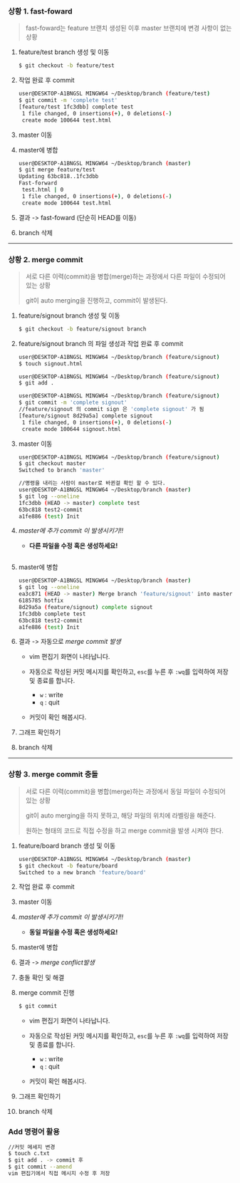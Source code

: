 ### 상황 1. fast-foward

> fast-foward는 feature 브랜치 생성된 이후 master 브랜치에 변경 사항이 없는 상황

1. feature/test branch 생성 및 이동

   ```bash
   $ git checkout -b feature/test
   ```

   

2. 작업 완료 후 commit

   ```bash
   user@DESKTOP-A1BNGSL MINGW64 ~/Desktop/branch (feature/test)
   $ git commit -m 'complete test'
   [feature/test 1fc3dbb] complete test
    1 file changed, 0 insertions(+), 0 deletions(-)
    create mode 100644 test.html
   ```
   
   


3. master 이동

   


4. master에 병합

   ```bash
   user@DESKTOP-A1BNGSL MINGW64 ~/Desktop/branch (master)
   $ git merge feature/test
   Updating 63bc818..1fc3dbb
   Fast-forward
    test.html | 0
    1 file changed, 0 insertions(+), 0 deletions(-)
    create mode 100644 test.html
   
   ```
   
   


5. 결과 -> fast-foward (단순히 HEAD를 이동)

   

6. branch 삭제

   

---

### 상황 2. merge commit

> 서로 다른 이력(commit)을 병합(merge)하는 과정에서 다른 파일이 수정되어 있는 상황
>
> git이 auto merging을 진행하고, commit이 발생된다.

1. feature/signout branch 생성 및 이동

   ```bash
   $ git checkout -b feature/signout branch
   ```

   

2. feature/signout branch 의 파일 생성과 작업 완료 후 commit

   ```bash
   user@DESKTOP-A1BNGSL MINGW64 ~/Desktop/branch (feature/signout)
   $ touch signout.html
   
   user@DESKTOP-A1BNGSL MINGW64 ~/Desktop/branch (feature/signout)
   $ git add .
   
   user@DESKTOP-A1BNGSL MINGW64 ~/Desktop/branch (feature/signout)
   $ git commit -m 'complete signout'
   //feature/signout 의 commit sign 은 'complete signout' 가 됨
   [feature/signout 8d29a5a] complete signout
    1 file changed, 0 insertions(+), 0 deletions(-)
    create mode 100644 signout.html
   
   ```

   

   

3. master 이동

   ```bash
   user@DESKTOP-A1BNGSL MINGW64 ~/Desktop/branch (feature/signout)
   $ git checkout master
   Switched to branch 'master'
   
   //명령을 내리는 사람이 master로 바뀐걸 확인 할 수 있다.
   user@DESKTOP-A1BNGSL MINGW64 ~/Desktop/branch (master)
   $ git log --oneline
   1fc3dbb (HEAD -> master) complete test
   63bc818 test2-commit
   a1fe886 (test) Init
   
   ```

   

4. *master에 추가 commit 이 발생시키기!!*

   * **다른 파일을 수정 혹은 생성하세요!**

   ```bash
   
   ```

   

5. master에 병합

   ```bash
   user@DESKTOP-A1BNGSL MINGW64 ~/Desktop/branch (master)
   $ git log --oneline
   ea3c871 (HEAD -> master) Merge branch 'feature/signout' into master
   6185785 hotfix
   8d29a5a (feature/signout) complete signout
   1fc3dbb complete test
   63bc818 test2-commit
   a1fe886 (test) Init
   
   ```

   

6. 결과 -> 자동으로 *merge commit 발생*

   * vim 편집기 화면이 나타납니다.

   * 자동으로 작성된 커밋 메시지를 확인하고, `esc`를 누른 후 `:wq`를 입력하여 저장 및 종료를 합니다.
      * `w` : write
      * `q` : quit
      
   * 커밋이  확인 해봅시다.

7. 그래프 확인하기

   

8. branch 삭제

   

---

### 상황 3. merge commit 충돌

> 서로 다른 이력(commit)을 병합(merge)하는 과정에서 동일 파일이 수정되어 있는 상황
>
> git이 auto merging을 하지 못하고, 해당 파일의 위치에 라벨링을 해준다.
>
> 원하는 형태의 코드로 직접 수정을 하고 merge commit을 발생 시켜야 한다.

1. feature/board branch 생성 및 이동

   ```bash
   user@DESKTOP-A1BNGSL MINGW64 ~/Desktop/branch (master)
   $ git checkout -b feature/board
   Switched to a new branch 'feature/board'
   ```

   

2. 작업 완료 후 commit

   


3. master 이동

   


4. *master에 추가 commit 이 발생시키기!!*

   * **동일 파일을 수정 혹은 생성하세요!**
   

   
5. master에 병합

   


6. 결과 -> *merge conflict발생*

   


7. 충돌 확인 및 해결

   


8. merge commit 진행

    ```bash
    $ git commit
    ```

   * vim 편집기 화면이 나타납니다.
   
   * 자동으로 작성된 커밋 메시지를 확인하고, `esc`를 누른 후 `:wq`를 입력하여 저장 및 종료를 합니다.
      * `w` : write
      * `q` : quit
      
   * 커밋이  확인 해봅시다.
   
9. 그래프 확인하기

    


10. branch 삭제




### Add  명령어 활용

```bash
//커밋 메세지 변경
$ touch c.txt
$ git add . -> commit 후
$ git commit --amend
vim 편집기에서 직접 메시지 수정 후 저장 

```




